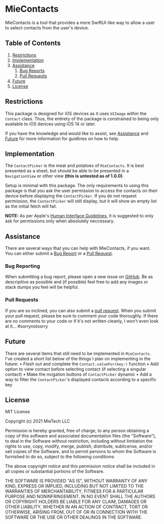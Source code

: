 # MieContacts

MieContacts is a tool that provides a more SwiftUI-like way to allow a user to select contacts from the user's device.

## Table of Contents
1. [Restrictions](#restrictions)
2. [Implementation](#implementation)
3. [Assistance](#assistance)
    1. [Bug Reports](#bugs)
    2. [Pull Requests](#pr)
4. [Future](#futute)
5. [License](#license)

## Restrictions <a name="restrictions" />
This package is designed for iOS devices as it uses `UIImage` within the `Contact` class. Thus, the entirety of the package is constrained to being only available to iOS devices using iOS 14 or later.

If you have the knowledge and would like to assist, see [Assistance](#assistance) and [Future](#future) for more information for guidlines on how to help.

## Implementation <a name="implementation" />

The `ContactPicker` is the meat and potatoes of `MieContacts`. It is best presented as a sheet, but should be able to be presented in a `NavigationView` or other view **(this is untested as of 1.0.0)**. 

Setup is minimal with this package. The only requirements to using this package is that you ask the user permission to access the contacts on their device before displaying the `ContactPicker`. If you do not request permission, the `ContactPicker` will still display, but it will show an empty list as the initial fetch will fail.

**NOTE:** As per Apple's [Human Interface Guidelines](https://www.google.com/url?sa=t&rct=j&q=&esrc=s&source=web&cd=&cad=rja&uact=8&ved=2ahUKEwi0q8nC8ufuAhVCV80KHSYBC_UQFjAAegQIAhAD&url=https%3A%2F%2Fdeveloper.apple.com%2Fdesign%2Fhuman-interface-guidelines%2F&usg=AOvVaw1QqCgzAJ0ep7fzV3GvVn4g), it is suggested to only ask for permissions only when absolutely neccessary. 

## Assistance <a name="assistance" />
There are several ways that you can help with MieContacts, if you want. You can either submit a [Bug Report](#bugs) or a [Pull Request](#pr). 

### Bug Reporting <a name="bugs" />
When submitting a bug report, please open a new issue on [GitHub](https://github.com/Michaelcraun/MieContacts/issues). Be as descripitive as possible and (if possible) feel free to add any images or stack dumps you feel will be helpful.

### Pull Requests <a name="pr" />
If you are so inclined, you can also submit a [pull request](https://github.com/Michaelcraun/MieContacts/pulls). When you submit your pull request, please be sure to comment your code thoroughly. If there are no comments to your code or if it's not written cleanly, I won't even look at it... #sorrynotsorry

## Future <a name="future" />
There are several items that still need to be implemented in `MieContacts`. I've created a short list below of the things I plan on implementing in the future:
  • Flesh out and complete the `Contact.valueFor(key:)` function
  • Add option to view contact before selecting contact (if selecting a singular contact)
  • Make the nvigation buttons of `ContactPicker` dynamic
  • Add a way to filter the `ContactPicker`'s displayed contacts according to a specific key

## License <a name="license" />
MIT License

Copyright (c) 2021 MieTech LLC

Permission is hereby granted, free of charge, to any person obtaining a copy
of this software and associated documentation files (the "Software"), to deal
in the Software without restriction, including without limitation the rights
to use, copy, modify, merge, publish, distribute, sublicense, and/or sell
copies of the Software, and to permit persons to whom the Software is
furnished to do so, subject to the following conditions:

The above copyright notice and this permission notice shall be included in all
copies or substantial portions of the Software.

THE SOFTWARE IS PROVIDED "AS IS", WITHOUT WARRANTY OF ANY KIND, EXPRESS OR
IMPLIED, INCLUDING BUT NOT LIMITED TO THE WARRANTIES OF MERCHANTABILITY,
FITNESS FOR A PARTICULAR PURPOSE AND NONINFRINGEMENT. IN NO EVENT SHALL THE
AUTHORS OR COPYRIGHT HOLDERS BE LIABLE FOR ANY CLAIM, DAMAGES OR OTHER
LIABILITY, WHETHER IN AN ACTION OF CONTRACT, TORT OR OTHERWISE, ARISING FROM,
OUT OF OR IN CONNECTION WITH THE SOFTWARE OR THE USE OR OTHER DEALINGS IN THE
SOFTWARE.
